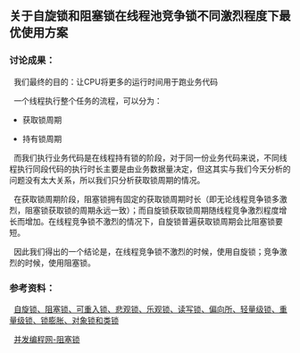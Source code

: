 ## 关于自旋锁和阻塞锁在线程池竞争锁不同激烈程度下最优使用方案 ##

### 讨论成果： ###

&nbsp;&nbsp;我们最终的目的：让CPU将更多的运行时间用于跑业务代码

&nbsp;&nbsp;一个线程执行整个任务的流程，可以分为：

- 获取锁周期

- 持有锁周期

&nbsp;&nbsp;而我们执行业务代码是在线程持有锁的阶段，对于同一份业务代码来说，不同线程执行同段代码的执行时长主要是由业务数据量决定，但这其实与我们今天分析的问题没有太大关系，所以我们只分析获取锁周期的情况。

&nbsp;&nbsp;在获取锁周期阶段，阻塞锁拥有固定的获取锁周期时长（即无论线程竞争锁多激烈，阻塞锁获取锁的周期永远一致）；而自旋锁获取锁周期随线程竞争激烈程度增长而增加。在线程竞争锁不激烈的情况下，自旋锁普遍获取锁周期会比阻塞锁要短。

&nbsp;&nbsp;因此我们得出的一个结论是，在线程竞争锁不激烈的时候，使用自旋锁；竞争激烈的时候，使用阻塞锁。

### 参考资料： ###

&nbsp;&nbsp;<a href="http://blog.csdn.net/a314773862/article/details/54095819">自旋锁、阻塞锁、可重入锁、悲观锁、乐观锁、读写锁、偏向所、轻量级锁、重量级锁、锁膨胀、对象锁和类锁</a>

&nbsp;&nbsp;<a href="http://ifeve.com/java_lock_see3/">并发编程网-阻塞锁</a>